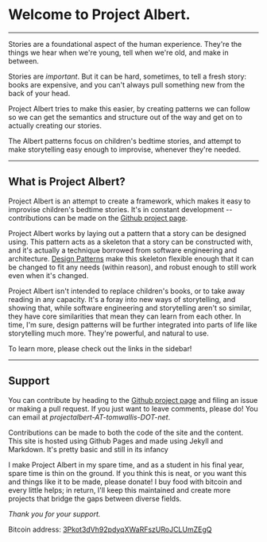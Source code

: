 
# Welcome to Project Albert.

---

Stories are a foundational aspect of the human experience. They're the things we hear when we're young, tell when we're old, and make in between. 

Stories are *important*. But it can be hard, sometimes, to tell a fresh story: books are expensive, and you can't always pull something new from the back of your head. 

Project Albert tries to make this easier, by creating patterns we can follow so we can get the semantics and structure out of the way and get on to actually creating our stories. 

The Albert patterns focus on children's bedtime stories, and attempt to make storytelling easy enough to improvise, whenever they're needed.

---

## What is Project Albert?


Project Albert is an attempt to create a framework, which makes it easy to improvise children's bedtime stories. It's in constant development -- contributions can be made on the [Github project page](http://github.com/probablytom/albert/). 

Project Albert works by laying out a pattern that a story can be designed using. This pattern acts as a skeleton that a story can be constructed with, and it's actually a technique borrowed from software engineering and architecture. [Design Patterns](http://en.wikipedia.org/wiki/Design_Patterns) make this skeleton flexible enough that it can be changed to fit any needs (within reason), and robust enough to still work even when it's changed. 

Project Albert isn't intended to replace children's books, or to take away reading in any capacity. It's a foray into new ways of storytelling, and showing that, while software engineering and storytelling aren't so similar, they have core similarities that mean they can learn from each other. In time, I'm sure, design patterns will be further integrated into parts of life like storytelling much more. They're powerful, and natural to use. 

To learn more, please check out the links in the sidebar! 


---
## Support

You can contribute by heading to the [Github project page](http://github.com/probablytom/albert/) and filing an issue or making a pull request. If you just want to leave comments, please do! You can email at *projectalbert-AT-tomwallis-DOT-net*.

Contributions can be made to both the code of the site and the content. This site is hosted using Github Pages and made using Jekyll and Markdown. It's pretty basic and still in its infancy

I make Project Albert in my spare time, and as a student in his final year, spare time is thin on the ground. If you think this is neat, or you want this and things like it to be made, please donate! I buy food with bitcoin and every little helps; in return, I'll keep this maintained and create more projects that bridge the gaps between diverse fields. 

*Thank you for your support.*

Bitcoin address: [3Pkot3dVh92pdyqXWaRFszURoJCLUmZEgQ](bitcoin:3Pkot3dVh92pdyqXWaRFszURoJCLUmZEgQ)
